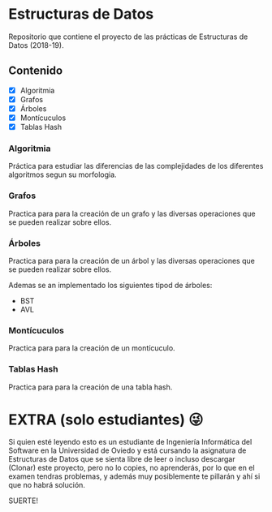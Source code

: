 # Estructuras de Datos

Repositorio que contiene el proyecto de las prácticas de Estructuras de Datos (2018-19).

## Contenido

- [x] Algoritmia
- [x] Grafos
- [x] Árboles
- [x] Montícuculos
- [x] Tablas Hash

### Algoritmia

Práctica para estudiar las diferencias de las complejidades de los diferentes algoritmos segun su morfologia.

### Grafos

Practica para para la creación de un grafo y las diversas operaciones que se pueden realizar sobre ellos.

### Árboles

Practica para para la creación de un árbol y las diversas operaciones que se pueden realizar sobre ellos.

Ademas se an implementado los siguientes tipod de árboles:
 - BST
 - AVL

### Montícuculos

Practica para para la creación de un montícuculo.

### Tablas Hash

Practica para para la creación de una tabla hash.

# EXTRA (solo estudiantes) 😜

Si quien esté leyendo esto es un estudiante de Ingeniería Informática del Software en la Universidad de Oviedo 
y está cursando la asignatura de Estructuras de Datos que se sienta libre de leer o incluso descargar (Clonar) este proyecto,
pero no lo copies, no aprenderás, por lo que en el examen tendras problemas, y además muy posiblemente te pillarán y ahí si
que no habrá solución.

SUERTE!

